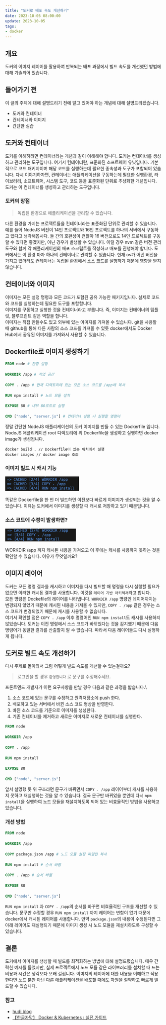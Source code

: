 ```yaml
---
title: "도커로 배포 속도 개선하기"
date: 2023-10-05 08:00:00
update: 2023-10-05
tags:
- docker
---
```


## 개요

도커의 이미지 레이어를 활용하여 반복되는 배포 과정에서 빌드 속도를 개선했던 방법에 대해 기술되어 있습니다.

## 들어가기 전

이 글의 주제에 대해 설명드리기 전에 알고 있어야 하는 개념에 대해 설명드리겠습니다.
- 도커와 컨테이너
- 컨테이너와 이미지
- 간단한 실습

## 도커와 컨테이너
도커를 이해하려면 컨테이너라는 개념과 같이 이해해야 합니다.
도커는 컨테이너를 생성하고 관리하는 도구입니다. 여기서 컨테이너란, 표준화된 소프트웨어 유닛입니다. 기본적으로 코드 패키지이며 해당 코드를 실행하는데 필요한 종속성과 도구가 포함되어 있습니다. 다시 이야기하자면, 컨테이너는 애플리케이션을 구동하는데 필요한 실행환경, 라이브러리, 소프트웨어, 시스템 도구, 코드 등을 표준화된 단위로 추상화한 개념입니다. 도커는 이 컨테이너를 생성하고 관리하는 도구입니다.

### 도커의 장점
> 독립된 환경으로 애플리케이션을 관리할 수 있습니다.

다른 환경을 가지는 프로젝트들을 컨테이너라는 표준화된 단위로 관리할 수 있습니다. 예를 들어 NodeJS 버전이 14인 프로젝트와 16인 프로젝트를 하나의 서버에서 구동하고 있다고 생각해봅시다. 둘 간의 호환성이 괜찮아 16 버전으로도 14인 프로젝트를 구동할 수 있다면 좋곘지만, 아닌 경우가 발생할 수 있습니다. 이럴 경우 nvm 같은 버전 관리 도구와 함께 각 애플리케이션의 배포 스크립트를 작성하고 배포를 진행해야 합니다. 도커에서는 이 환경 마자 하나의 컨테이너로 관리할 수 있습니다. 현재 os가 어떤 버전을 가지고 있더라도 컨테이너는 독립된 환경에서 소스 코드를 실행하기 때문에 영향을 받지 않습니다.

## 컨테이너와 이미지
이미지는 모든 설정 명령과 모든 코드가 포함된 공유 가능한 패키지입니다. 실제로 코드와 코드를 실행하는데 필요한 도구를 포함합니다.\
이미지를 구동하고 실행한 것을 컨테이너라고 부릅니다. 즉, 이미지는 컨테이너의 템플릿, 블루프린트 같은 역할을 합니다.\
이미지는 직접 만들수도 있고 외부에 있는 이미지를 가져올 수 있습니다. git을 사용할 때 github을 통해 다른 사람의 소스 코드를 가져올 수 있듯 docker에서도 Docker Hub에서 공유된 이미지를 가져와서 사용할 수 있습니다.

## Dockerfile로 이미지 생성하기
```Dockerfile
FROM node # 환경 설정

WORKDIR /app # 작업 공간

COPY . /app # 현재 디렉토리에 있는 모든 소스 코드를 /app에 복사

RUN npm install # 노드 모듈 설치

EXPOSE 80 # 내부 80포트로 실행

CMD ["node", "server.js"] # 컨테이너 실행 시 실행할 명령어
```
정말 간단한 NodeJS 애플리케이션의 도커 이미지를 만들 수 있는 Dockerfile 입니다. NodeJS 애플리케이션 root 디렉토리에 위 Dockerfile을 생성하고 실행하면 docker image가 생성됩니다.
```shell
docker build . // Dockerfile이 있는 위치에서 실행
docker images // docker image 조회
```

### 이미지 빌드 시 캐시 기능
![Alt text](image-1.png)

똑같은 Dockerfile을 한 번 더 빌드하면 이전보다 빠르게 이미지가 생성되는 것을 알 수 있습니다. 이유는 도커에서 이미지를 생성할 때 캐시로 저장하고 있기 때문입니다.

### 소스 코드에 수정이 발생하면?

![Alt text](image.png)

WORKDIR /app 까지 캐시된 내용을 가져오고 이 후에는 캐시를 사용하지 못하는 것을 확인할 수 있습니다. 이유가 무엇일까요?

## 이미지 레이어
도커는 모든 명령 결과를 캐시하고 이미지를 다시 빌드할 때 명령을 다시 실행할 필요가 없으면 이러한 캐시된 결과를 사용합니다. 이것을 `레이어 기반 아키텍처`라고 합니다.\
모든 명령은 Dockefile의 레이어를 나타냅니다.
`WORKDIR /app` 명령인 레이어까지는 변경되지 않았기 때문에 캐시된 내용을 가져올 수 있지만, `COPY . /app` 같은 경우는 소스 코드가 변경되었기 때문에 캐시를 사용할 수 없습니다.\
여기서 확인할 점은 `COPY . /app` 이후 명령어인 `RUN npm install`도 캐시를 사용하지 않았습니다. 도커는 이전 명령에서 소스 코드가 바뀌었다는 것을 감지했기 때문에 다음 명령어가 동일한 결과를 산출할지 알 수 없습니다. 따라서 다음 레이어들도 다시 실행하게 됩니다.

## 도커로 빌드 속도 개선하기
다시 주제로 돌아와서 그럼 어떻게 빌드 속도를 개선할 수 있는걸까요?

> 로그인을 할 경우 `환영합니다` 로 문구를 수정해주세요.

프론트엔드 개발자가 이런 요구사항을 만날 경우 다음과 같은 과정을 밟습니다.\
1. 소스 코드에 있는 문구를 수정하고 원격저장소에 push 한다.
2. 배포하고 있는 서버에서 바뀐 소스 코드 형상을 반영한다.
3. 바뀐 소스 코드를 기준으로 이미지를 생성한다.
4. 기존 컨테이너를 제거하고 새로운 이미지로 새로운 컨테이너를 실행한다.
```Dockerfile
FROM node

WORKDIR /app

COPY . /app

RUN npm install

EXPOSE 80

CMD ["node", "server.js"]
```
앞서 설명했 듯 위 구조라면 문구가 바뀌면서 `COPY . /app` 레이어부터 캐시를 사용하지 못하고 재실행하는 것을 알 수 있습니다. 결국 문구만 바뀌었을 뿐인데 다시 `npm install`을 실행하여 노드 모듈을 재설치하도록 되어 있는 비효율적인 방법을 사용하고 있습니다.
### 개선 방법
```Dockerfile
FROM node

WORKDIR /app

COPY package.json /app # 노드 모듈 설정 파일만 복사

RUN npm install # 순서 바뀜

COPY . /app # 순서 바뀜

EXPOSE 80

CMD ["node", "server.js"]
```

`RUN npm install` 과 `COPY . /app`의 순서를 바꾸면 비효율적인 구조를 개선할 수 있습니다. 문구만 수정할 경우 `RUN npm install` 까지 레이어는 변함이 없기 때문에 docker에서 캐시된 레이어를 사용합니다. 만약 `package.json`의 내용이 수정된다면 그 아래 레이어도 재실행되기 때문에 이미지 생성 시 노드 모듈을 재설치하도록 구성할 수 있습니다.

## 결론
도커에서 이미지를 생성할 때 빌드를 최적화하는 방법에 대해 설명드렸습니다. 매우 간략한 예시를 들었지만, 실제 프로젝트에서 노드 모듈 같은 라이브러리를 설치할 때 드는 비용과 시간은 생각보다 오래 걸립니다. 이미지의 레이어에 대한 내용을 이해하고 적용한다면 노드 뿐만 아닌 다른 애플리케이션을 배포할 때에도 자원을 절약하고 빠르게 빌드할 수 있습니다.

### 참고

- [hudi.blog](https://hudi.blog/about-docker/)
- [【한글자막】 Docker & Kubernetes : 실전 가이드](https://kmooc.udemy.com/course/docker-kubernetes-2022/)